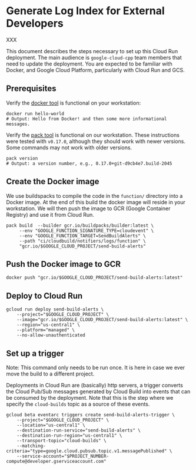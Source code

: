 # Generate Log Index for External Developers

XXX

This document describes the steps necessary to set up this Cloud Run
deployment. The main audience is `google-cloud-cpp` team members that need
to update the deployment. You are expected to be familiar with Docker, and
Google Cloud Platform, particularly with Cloud Run and GCS.

## Prerequisites

Verify the [docker tool][docker] is functional on your workstation:

```shell
docker run hello-world
# Output: Hello from Docker! and then some more informational messages.
```

Verify the [pack tool][pack-install] is functional on our workstation. These
instructions were tested with `v0.17.0`, although they should work with newer
versions. Some commands may not work with older versions.

```shell
pack version
# Output: a version number, e.g., 0.17.0+git-d9cb4e7.build-2045
```

## Create the Docker image

We use buildspacks to compile the code in the `function/` directory into a
Docker image. At the end of this build the docker image will reside in your
workstation. We will then push the image to GCR (Google Container Registry)
and use it from Cloud Run.

```shell
pack build  --builder gcr.io/buildpacks/builder:latest \
     --env "GOOGLE_FUNCTION_SIGNATURE_TYPE=cloudevent" \
     --env "GOOGLE_FUNCTION_TARGET=SendBuildAlerts" \
     --path "ci/cloudbuild/notifiers/logs/function" \
     "gcr.io/$GOOGLE_CLOUD_PROJECT/send-build-alerts"
```

## Push the Docker image to GCR

```shell
docker push "gcr.io/$GOOGLE_CLOUD_PROJECT/send-build-alerts:latest"
```

## Deploy to Cloud Run

```shell
gcloud run deploy send-build-alerts \
    --project="$GOOGLE_CLOUD_PROJECT" \
    --image="gcr.io/$GOOGLE_CLOUD_PROJECT/send-build-alerts:latest" \
    --region="us-central1" \
    --platform="managed" \
    --no-allow-unauthenticated
```

## Set up a trigger

Note: This command only needs to be run once. It is here in case we ever move
the build to a different project.

Deployments in Cloud Run are (basically) http servers, a trigger converts
the Cloud Pub/Sub messages generated by Cloud Build into events that can
be consumed by the deployment. Note that this is the step where we specify
the `cloud-builds` topic as a source of these events.

```shell
gcloud beta eventarc triggers create send-build-alerts-trigger \
    --project="$GOOGLE_CLOUD_PROJECT" \
    --location="us-central1" \
    --destination-run-service="send-build-alerts" \
    --destination-run-region="us-central1" \
    --transport-topic="cloud-builds" \
    --matching-criteria="type=google.cloud.pubsub.topic.v1.messagePublished" \
    --service-account="$PROJECT_NUMBER-compute@developer.gserviceaccount.com"
```

[docker]: https://docker.com/
[docker-install]: https://store.docker.com/search?type=edition&offering=community
[sudoless docker]: https://docs.docker.com/engine/install/linux-postinstall/
[pack-install]: https://buildpacks.io/docs/install-pack/
